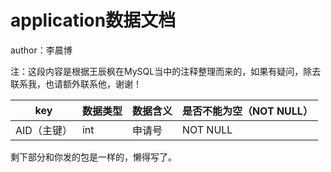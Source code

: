 # application数据文档

author：李晨博

注：这段内容是根据王辰枫在MySQL当中的注释整理而来的，如果有疑问，除去联系我，也请额外联系他，谢谢！

|key|数据类型|数据含义|是否不能为空（NOT NULL）|
|---|---|---|---|
|AID（主键）|int|申请号|NOT NULL|

剩下部分和你发的包是一样的，懒得写了。